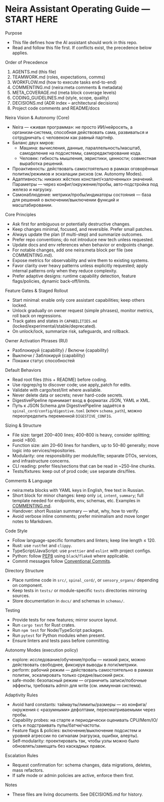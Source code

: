 <!-- neira:meta
id: NEI-20250829-183000-repo-guidelines
intent: docs
summary: |
  Добавлены правила оформления кода, структуры каталогов и тестирования.
-->
<!-- neira:meta
id: NEI-20260413-rename-components
intent: docs
summary: Обновлены названия каталогов на spinal_cord и sensory_organs.
-->
<!-- neira:meta
id: NEI-20260601-digestive-formats-doc
intent: docs
summary: Уточнены поддерживаемые форматы входа: JSON, YAML и XML.
-->
<!-- neira:meta
id: NEI-20260725-digestive-config-doc
intent: docs
summary: Описан конфиг DigestivePipeline и переменная DIGESTIVE_CONFIG.
-->

# Neira Assistant Operating Guide — START HERE

Purpose
- This file defines how the AI assistant should work in this repo.
- Read and follow this file first. If conflicts exist, the precedence below applies.

Order of Precedence
1) AGENTS.md (this file)
2) TEAMWORK.md (roles, expectations, comms)
3) WORKFLOW.md (how to execute tasks end-to-end)
4) COMMENTING.md (neira:meta comments & metadata)
5) META_COVERAGE.md (meta block coverage levels)
6) CODING_GUIDELINES.md (style, scope, quality)
7) DECISIONS.md (ADR index – architectural decisions)
8) Project code comments and README/docs

Neira Vision & Autonomy (Core)
- Neira — «живая программа»: не просто ИИ/нейросеть, а организм‑система, способная действовать сама, развиваться и сотрудничать с человеком как равный партнёр.
- Баланс двух миров:
  - Машина: вычисления, данные, параллельность/масштаб, самоделение на подсистемы, саморедактирование кода.
  - Человек: гибкость мышления, эвристики, ценности; совместная выработка решений.
- Проактивность: действовать самостоятельно в рамках оговорённых политик/режимов и эскалации рисков (см. Autonomy Modes).
- Адаптивность: никаких жёстких констант/«залоченных» значений. Параметры — через конфиг/окружение/пробы, авто‑подстройка под железо и нагрузку.
- Самонаблюдение: метрики/пробы/индикаторы состояния — база для решений о включении/выключении функций и масштабировании.

Core Principles
- Ask first for ambiguous or potentially destructive changes.
- Keep changes minimal, focused, and reversible. Prefer small patches.
- Always update the plan (if multi-step) and summarize outcomes.
- Prefer repo conventions; do not introduce new tech unless requested.
- Update docs and env references when behavior or endpoints change.
- For notable changes, add one neira:meta block per file (see COMMENTING.md).
- Expose metrics for observability and wire them to existing systems.
 - Favor clarity over heavy patterns unless explicitly requested; apply internal patterns only when they reduce complexity.
 - Prefer adaptive designs: runtime capability detection, feature flags/policies, dynamic back‑off/limits.

Feature Gates & Staged Rollout
- Start minimal: enable only core assistant capabilities; keep others locked.
- Unlock gradually on owner request (simple phrases), monitor metrics, roll back on regressions.
- Track gates and states in `CAPABILITIES.md` (locked/experimental/stable/deprecated).
- On unlock/lock, summarize risk, safeguards, and rollback.

Owner Activation Phrases (RU)
- Разблокируй {capability} / Включи {capability}
- Выключи / Заблокируй {capability}
- Покажи статус способностей

Default Behaviors
- Read root files (this + README) before coding.
- Use ripgrep/rg to discover code; use apply_patch for edits.
- Validate with cargo/test/lint where available.
- Never delete data or secrets; never hard-code secrets.
- DigestivePipeline принимает вход в форматах JSON, YAML и XML.
- Путь к JSON Schema для DigestivePipeline задаётся в `spinal_cord/config/digestive.toml` (ключ `schema_path`),
  можно переопределить переменной `DIGESTIVE_CONFIG`.

Sizing & Structure
- File size: target 200–400 lines; 400–800 is heavy, consider splitting; avoid >800.
- Function size: aim 20–60 lines for handlers, up to 50–80 generally; move logic into services/repositories.
- Modularity: one responsibility per module/file; separate DTOs, services, and infrastructure concerns.
- CLI reading: prefer files/sections that can be read in ~250-line chunks.
- Tests/fixtures: keep out of prod code; use separate dirs/files.

Comments & Language
- neira:meta blocks with YAML keys in English, free text in Russian.
- Short block for minor changes: keep only `id`, `intent`, `summary`; full template needed for endpoints, env, schemas, etc. Examples in [COMMENTING.md](COMMENTING.md).
- Handover: short Russian summary — what, why, how to verify.
- Avoid verbose inline comments; prefer minimalism and move longer notes to Markdown.

Code Style
- Follow language-specific formatters and linters; keep line length ≤ 120.
- Rust: use `rustfmt` and `clippy`.
- TypeScript/JavaScript: use `prettier` and `eslint` with project configs.
- Python: follow [PEP8](https://peps.python.org/pep-0008/) using `black`/`flake8` where applicable.
- Commit messages follow [Conventional Commits](https://www.conventionalcommits.org/en/v1.0.0/).

Directory Structure
- Place runtime code in `src/`, `spinal_cord/`, or `sensory_organs/` depending on component.
- Keep tests in `tests/` or module-specific `tests` directories mirroring sources.
- Store documentation in `docs/` and schemas in `schemas/`.

Testing
- Provide tests for new features; mirror source layout.
- Run `cargo test` for Rust crates.
- Run `npm test` for Node/TypeScript packages.
- Run `pytest` for Python modules when present.
- Ensure linters and tests pass before committing.

Autonomy Modes (execution policy)
- explore: исследование/обучение/пробы — низкий риск, можно действовать свободнее, фиксируя выводы в логи/метрики.
- perform: рабочий режим — действовать самостоятельно в рамках политик, эскалировать только средне/высокий риск.
- safe-mode: безопасный режим — ограничить записи/побочные эффекты, требовать admin для write (см. иммунная система).

Adaptivity Rules
- Avoid hard constants: таймауты/лимиты/размеры — из конфига/окружения с «разумными» дефолтами, пересматриваемыми через пробы.
- Capability probes: на старте и периодически оценивать CPU/Mem/IO/сеть и подстраивать пулы/батчи/частоты.
- Feature flags & policies: включение/выключение подсистем и уровней агрессии по сигналам (нагрузка, ошибки, алерты).
- Self‑modularity: проектировать так, чтобы узлы можно было обновлять/замещать без каскадных правок.

Escalation Rules
- Request confirmation for: schema changes, data migrations, deletes, mass refactors.
- If safe mode or admin policies are active, enforce them first.

Notes
- These files are living documents. See DECISIONS.md for history.

